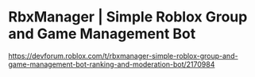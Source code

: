 # RbxManager | Simple Roblox Group and Game Management Bot

https://devforum.roblox.com/t/rbxmanager-simple-roblox-group-and-game-management-bot-ranking-and-moderation-bot/2170984
